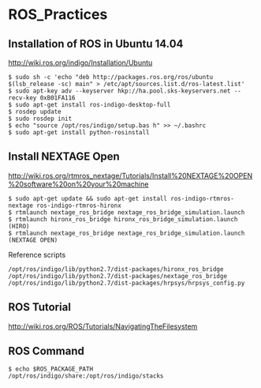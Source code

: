 # ROS_Practices

## Installation of ROS in Ubuntu 14.04
http://wiki.ros.org/indigo/Installation/Ubuntu

```
$ sudo sh -c 'echo "deb http://packages.ros.org/ros/ubuntu $(lsb_release -sc) main" > /etc/apt/sources.list.d/ros-latest.list'
$ sudo apt-key adv --keyserver hkp://ha.pool.sks-keyservers.net --recv-key 0xB01FA116
$ sudo apt-get install ros-indigo-desktop-full
$ rosdep update
$ sudo rosdep init
$ echo "source /opt/ros/indigo/setup.bas h" >> ~/.bashrc
$ sudo apt-get install python-rosinstall
```

## Install NEXTAGE Open 
http://wiki.ros.org/rtmros_nextage/Tutorials/Install%20NEXTAGE%20OPEN%20software%20on%20your%20machine

```
$ sudo apt-get update && sudo apt-get install ros-indigo-rtmros-nextage ros-indigo-rtmros-hironx
$ rtmlaunch nextage_ros_bridge nextage_ros_bridge_simulation.launch
$ rtmlaunch hironx_ros_bridge hironx_ros_bridge_simulation.launch   (HIRO)
$ rtmlaunch nextage_ros_bridge nextage_ros_bridge_simulation.launch (NEXTAGE OPEN)
```

Reference scripts 
```
/opt/ros/indigo/lib/python2.7/dist-packages/hironx_ros_bridge
/opt/ros/indigo/lib/python2.7/dist-packages/nextage_ros_bridge
/opt/ros/indigo/lib/python2.7/dist-packages/hrpsys/hrpsys_config.py
```





## ROS Tutorial
http://wiki.ros.org/ROS/Tutorials/NavigatingTheFilesystem

## ROS Command
```
$ echo $ROS_PACKAGE_PATH
/opt/ros/indigo/share:/opt/ros/indigo/stacks
```